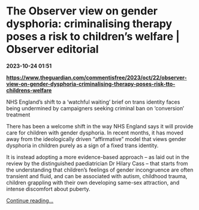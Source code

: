 # The Observer view on gender dysphoria: criminalising therapy poses a risk to children’s welfare | Observer editorial

**2023-10-24 01:51**

**https://www.theguardian.com/commentisfree/2023/oct/22/observer-view-on-gender-dysphoria-criminalising-therapy-poses-risk-tto-childrens-welfare**

NHS England’s shift to a ‘watchful waiting’ brief on trans identity faces being undermined by campaigners seeking criminal ban on ‘conversion’ treatment

There has been a welcome shift in the way NHS England says it will provide care for children with gender dysphoria. In recent months, it has moved away from the ideologically driven “affirmative” model that views gender dysphoria in children purely as a sign of a fixed trans identity.

It is instead adopting a more evidence-based approach – as laid out in the review by the distinguished paediatrician Dr Hilary Cass – that starts from the understanding that children’s feelings of gender incongruence are often transient and fluid, and can be associated with autism, childhood trauma, children grappling with their own developing same-sex attraction, and intense discomfort about puberty.

[Continue reading...](https://www.theguardian.com/commentisfree/2023/oct/22/observer-view-on-gender-dysphoria-criminalising-therapy-poses-risk-tto-childrens-welfare)